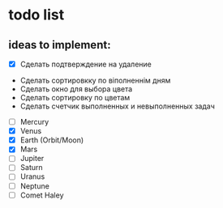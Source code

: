 # todo list

## ideas to implement:

- [x] Сделать подтверждение на удаление
- Сделать сортировкку по віполненнім дням
- Сделать окно для выбора цвета
- Сделать сортировку по цветам
- Сделать счетчик выполненных и невыполненных задач


- [ ] Mercury
- [x] Venus
- [x] Earth (Orbit/Moon)
- [x] Mars
- [ ] Jupiter
- [ ] Saturn
- [ ] Uranus
- [ ] Neptune
- [ ] Comet Haley